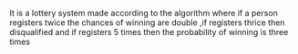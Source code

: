 It is a lottery system made according to the algorithm where if a person registers twice the chances of winning are double ,if registers thrice then disqualified and if registers 5 times then the probability of winning is three times
